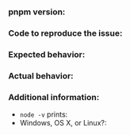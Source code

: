 <!--
Thank you for raising your concerns, we appreciate your feedback and contributions to this repository.

If your issue is a bug, please follow the format below:
-->

### pnpm version:

### Code to reproduce the issue:

### Expected behavior:

### Actual behavior:

### Additional information:

 - `node -v` prints:
 - Windows, OS X, or Linux?:
